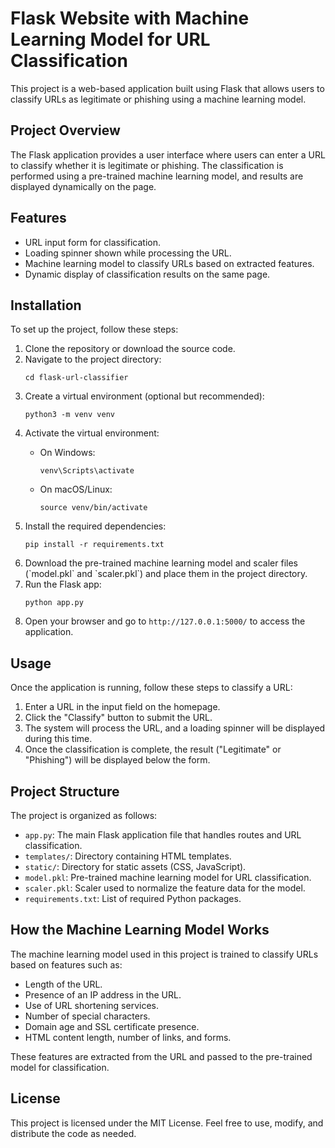 <!DOCTYPE html>
<html lang="en">

<h1>Flask Website with Machine Learning Model for URL Classification</h1>

<p>This project is a web-based application built using Flask that allows users to classify URLs as legitimate or phishing using a machine learning model.</p>

<div class="section">
    <h2>Project Overview</h2>
    <p>The Flask application provides a user interface where users can enter a URL to classify whether it is legitimate or phishing. The classification is performed using a pre-trained machine learning model, and results are displayed dynamically on the page.</p>
</div>

<div class="section">
    <h2>Features</h2>
    <ul>
        <li>URL input form for classification.</li>
        <li>Loading spinner shown while processing the URL.</li>
        <li>Machine learning model to classify URLs based on extracted features.</li>
        <li>Dynamic display of classification results on the same page.</li>
    </ul>
</div>

<div class="section">
    <h2>Installation</h2>
    <p>To set up the project, follow these steps:</p>
    <ol>
        <li>Clone the repository or download the source code.</li>
        <li>Navigate to the project directory:</li>
        <pre><code>cd flask-url-classifier</code></pre>
        <li>Create a virtual environment (optional but recommended):</li>
        <pre><code>python3 -m venv venv</code></pre>
        <li>Activate the virtual environment:</li>
        <ul>
            <li>On Windows:</li>
            <pre><code>venv\Scripts\activate</code></pre>
            <li>On macOS/Linux:</li>
            <pre><code>source venv/bin/activate</code></pre>
        </ul>
        <li>Install the required dependencies:</li>
        <pre><code>pip install -r requirements.txt</code></pre>
        <li>Download the pre-trained machine learning model and scaler files (`model.pkl` and `scaler.pkl`) and place them in the project directory.</li>
        <li>Run the Flask app:</li>
        <pre><code>python app.py</code></pre>
        <li>Open your browser and go to <code>http://127.0.0.1:5000/</code> to access the application.</li>
    </ol>
</div>

<div class="section">
    <h2>Usage</h2>
    <p>Once the application is running, follow these steps to classify a URL:</p>
    <ol>
        <li>Enter a URL in the input field on the homepage.</li>
        <li>Click the "Classify" button to submit the URL.</li>
        <li>The system will process the URL, and a loading spinner will be displayed during this time.</li>
        <li>Once the classification is complete, the result ("Legitimate" or "Phishing") will be displayed below the form.</li>
    </ol>
</div>

<div class="section">
    <h2>Project Structure</h2>
    <p>The project is organized as follows:</p>
    <ul>
        <li><code>app.py</code>: The main Flask application file that handles routes and URL classification.</li>
        <li><code>templates/</code>: Directory containing HTML templates.</li>
        <li><code>static/</code>: Directory for static assets (CSS, JavaScript).</li>
        <li><code>model.pkl</code>: Pre-trained machine learning model for URL classification.</li>
        <li><code>scaler.pkl</code>: Scaler used to normalize the feature data for the model.</li>
        <li><code>requirements.txt</code>: List of required Python packages.</li>
    </ul>
</div>

<div class="section">
    <h2>How the Machine Learning Model Works</h2>
    <p>The machine learning model used in this project is trained to classify URLs based on features such as:</p>
    <ul>
        <li>Length of the URL.</li>
        <li>Presence of an IP address in the URL.</li>
        <li>Use of URL shortening services.</li>
        <li>Number of special characters.</li>
        <li>Domain age and SSL certificate presence.</li>
        <li>HTML content length, number of links, and forms.</li>
    </ul>
    <p>These features are extracted from the URL and passed to the pre-trained model for classification.</p>
</div>

<div class="section">
    <h2>License</h2>
    <p>This project is licensed under the MIT License. Feel free to use, modify, and distribute the code as needed.</p>
</div>

</body>
</html>
